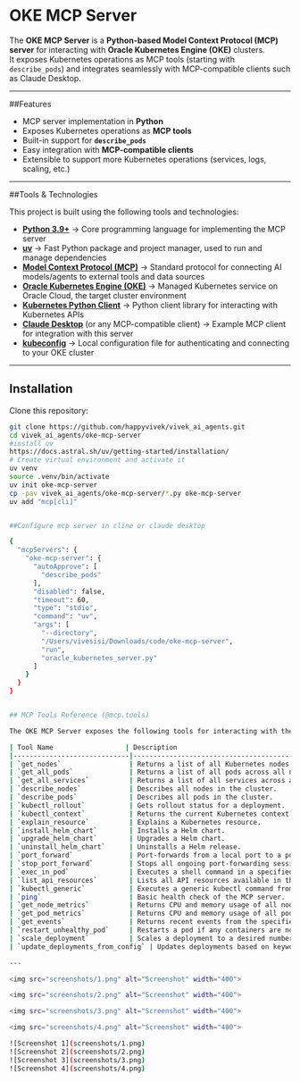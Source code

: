 # OKE MCP Server

The **OKE MCP Server** is a **Python-based Model Context Protocol (MCP) server** for interacting with **Oracle Kubernetes Engine (OKE)** clusters.  
It exposes Kubernetes operations as MCP tools (starting with `describe_pods`) and integrates seamlessly with MCP-compatible clients such as Claude Desktop.

---

##Features

- MCP server implementation in **Python**
- Exposes Kubernetes operations as **MCP tools**
- Built-in support for **`describe_pods`**
- Easy integration with **MCP-compatible clients**
- Extensible to support more Kubernetes operations (services, logs, scaling, etc.)

---

##Tools & Technologies

This project is built using the following tools and technologies:

- **[Python 3.9+](https://www.python.org/)** → Core programming language for implementing the MCP server  
- **[uv](https://github.com/astral-sh/uv)** → Fast Python package and project manager, used to run and manage dependencies  
- **[Model Context Protocol (MCP)](https://modelcontextprotocol.io/)** → Standard protocol for connecting AI models/agents to external tools and data sources  
- **[Oracle Kubernetes Engine (OKE)](https://www.oracle.com/cloud/cloud-native/container-engine-kubernetes/)** → Managed Kubernetes service on Oracle Cloud, the target cluster environment  
- **[Kubernetes Python Client](https://github.com/kubernetes-client/python)** → Python client library for interacting with Kubernetes APIs  
- **[Claude Desktop](https://claude.ai/)** (or any MCP-compatible client) → Example MCP client for integration with this server  
- **[kubeconfig](https://kubernetes.io/docs/concepts/configuration/organize-cluster-access-kubeconfig/)** → Local configuration file for authenticating and connecting to your OKE cluster  

---

## Installation

Clone this repository:

```bash
git clone https://github.com/happyvivek/vivek_ai_agents.git
cd vivek_ai_agents/oke-mcp-server
#install uv
https://docs.astral.sh/uv/getting-started/installation/
# Create virtual environment and activate it
uv venv
source .venv/bin/activate
uv init oke-mcp-server
cp -pav vivek_ai_agents/oke-mcp-server/*.py oke-mcp-server 
uv add "mcp[cli]"


##Configure mcp server in cline or claude desktop

{
  "mcpServers": {
    "oke-mcp-server": {
      "autoApprove": [
        "describe_pods"
      ],
      "disabled": false,
      "timeout": 60,
      "type": "stdio",
      "command": "uv",
      "args": [
        "--directory",
        "/Users/vivesisi/Downloads/code/oke-mcp-server",
        "run",
        "oracle_kubernetes_server.py"
      ]
    }
  }
}


## MCP Tools Reference (@mcp.tools)

The OKE MCP Server exposes the following tools for interacting with the Kubernetes cluster:

| Tool Name                  | Description                                                                                      | Input Parameters                                                                                   | Output                                        |
|-----------------------------|--------------------------------------------------------------------------------------------------|---------------------------------------------------------------------------------------------------|-----------------------------------------------|
| `get_nodes`                 | Returns a list of all Kubernetes nodes in JSON format.                                           | None                                                                                              | JSON string of nodes                          |
| `get_all_pods`              | Returns a list of all pods across all namespaces.                                               | None                                                                                              | JSON string of pods                            |
| `get_all_services`          | Returns a list of all services across all namespaces.                                           | None                                                                                              | JSON string of services                        |
| `describe_nodes`            | Describes all nodes in the cluster.                                                            | None                                                                                              | Kubectl describe output of nodes               |
| `describe_pods`             | Describes all pods in the cluster.                                                             | None                                                                                              | Kubectl describe output of pods                |
| `kubectl_rollout`           | Gets rollout status for a deployment.                                                          | `deployment` → Name of deployment<br>`namespace` → Namespace (default: "default")                | Kubectl rollout status output                  |
| `kubectl_context`           | Returns the current Kubernetes context.                                                        | None                                                                                              | Context string                                 |
| `explain_resource`          | Explains a Kubernetes resource.                                                               | `resource` → Resource type (e.g., pod, deployment)                                               | Kubectl explain output                          |
| `install_helm_chart`        | Installs a Helm chart.                                                                         | `release` → Release name<br>`chart` → Helm chart (e.g., bitnami/nginx)<br>`namespace` → Namespace | Helm install output                             |
| `upgrade_helm_chart`        | Upgrades a Helm chart.                                                                         | `release`, `chart`, `namespace`                                                                  | Helm upgrade output                             |
| `uninstall_helm_chart`      | Uninstalls a Helm release.                                                                     | `release`, `namespace`                                                                            | Helm uninstall output                           |
| `port_forward`              | Port-forwards from a local port to a pod port.                                                 | `pod`, `local_port`, `remote_port`, `namespace`                                                  | Kubectl port-forward command string            |
| `stop_port_forward`         | Stops all ongoing port-forwarding sessions.                                                   | None                                                                                              | Command output                                 |
| `exec_in_pod`               | Executes a shell command in a specified pod.                                                  | `pod`, `command`, `namespace`                                                                    | Command output                                 |
| `list_api_resources`        | Lists all API resources available in the cluster.                                             | None                                                                                              | Kubectl api-resources output                   |
| `kubectl_generic`           | Executes a generic kubectl command from a string.                                             | `args` → Argument string (e.g., "get pods -n default")                                           | Command output                                 |
| `ping`                      | Basic health check of the MCP server.                                                        | None                                                                                              | "OKE MCP server is online"                     |
| `get_node_metrics`          | Returns CPU and memory usage of all nodes (requires metrics-server).                         | None                                                                                              | Kubectl top nodes output                        |
| `get_pod_metrics`           | Returns CPU and memory usage of all pods (requires metrics-server).                           | None                                                                                              | Kubectl top pods output                         |
| `get_events`                | Returns recent events from the specified namespace.                                           | `namespace` → Kubernetes namespace (default: "default")                                          | Kubectl get events output                        |
| `restart_unhealthy_pod`     | Restarts a pod if any containers are not ready.                                               | `pod_name`, `namespace` (default: "default")                                                     | Status message                                  |
| `scale_deployment`          | Scales a deployment to a desired number of replicas.                                         | `deployment_name`, `replicas`, `namespace` (default: "default")                                  | Kubectl scale output                             |
| `update_deployments_from_config` | Updates deployments based on keyword-image mappings in the config.                          | None                                                                                              | Summary of updates applied                      |

---

<img src="screenshots/1.png" alt="Screenshot" width="400">

<img src="screenshots/2.png" alt="Screenshot" width="400">

<img src="screenshots/3.png" alt="Screenshot" width="400">

<img src="screenshots/4.png" alt="Screenshot" width="400">

![Screenshot 1](screenshots/1.png)
![Screenshot 2](screenshots/2.png)
![Screenshot 3](screenshots/3.png)
![Screenshot 4](screenshots/4.png)

